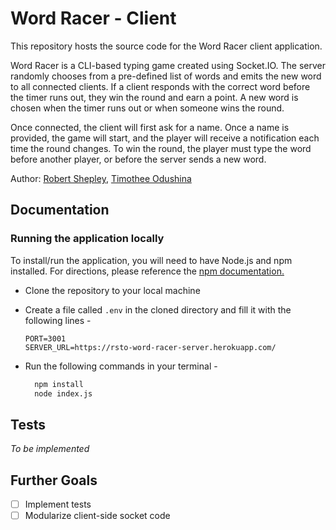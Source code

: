 # Word Racer - Client

This repository hosts the source code for the Word Racer client application.  

Word Racer is a CLI-based typing game created using Socket.IO. The server randomly chooses from a pre-defined list of words and emits the new word to all connected clients. If a client responds with the correct word before the timer runs out, they win the round and earn a point. A new word is chosen when the timer runs out or when someone wins the round.

Once connected, the client will first ask for a name. Once a name is provided, the game will start, and the player will receive a notification each time the round changes. To win the round, the player must type the word before another player, or before the server sends a new word.

Author: [Robert Shepley](https://github.com/shepleysound), [Timothee Odushina](https://github.com/timothee2022)
<!-- Replace URL's and add more necessary links -->
<!-- - [Tests Report]()
- [Assignment Pull Request]()
- [Heroku Prod Deployment]() -->

## Documentation

### Running the application locally

To install/run the application, you will need to have Node.js and npm installed. For directions, please reference the [npm documentation.](https://docs.npmjs.com/downloading-and-installing-node-js-and-npm)

- Clone the repository to your local machine
- Create a file called `.env` in the cloned directory and fill it with the following lines -

  ```text
  PORT=3001
  SERVER_URL=https://rsto-word-racer-server.herokuapp.com/
  ```

- Run the following commands in your terminal -

  ```bash
    npm install
    node index.js
  ```

## Tests

*To be implemented*
<!-- - Unit Tests: `npm run test` -->

## Further Goals

- [ ] Implement tests
- [ ] Modularize client-side socket code

<!-- ## Structure Diagram -->
